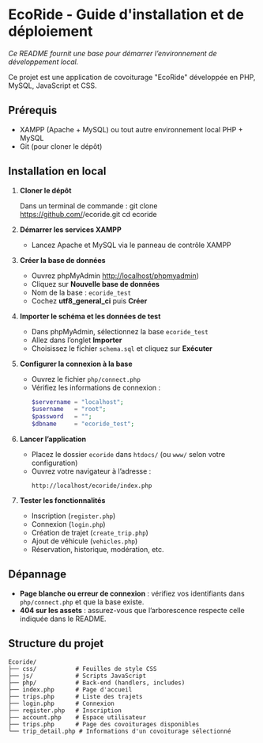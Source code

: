 # EcoRide - Guide d'installation et de déploiement

*Ce README fournit une base pour démarrer l’environnement de développement local.*

Ce projet est une application de covoiturage "EcoRide" développée en PHP, MySQL, JavaScript et CSS.

## Prérequis

- XAMPP (Apache + MySQL) ou tout autre environnement local PHP + MySQL
- Git (pour cloner le dépôt)

## Installation en local

1. **Cloner le dépôt**

   Dans un terminal de commande : 
   <dans le dossier de votre choix>
   git clone https://github.com/<votre-utilisateur>/ecoride.git
   cd ecoride


2. **Démarrer les services XAMPP**

   - Lancez Apache et MySQL via le panneau de contrôle XAMPP

3. **Créer la base de données**

   - Ouvrez phpMyAdmin [http://localhost/phpmyadmin](http://localhost/phpmyadmin))
   - Cliquez sur **Nouvelle base de données**
   - Nom de la base : `ecoride_test`
   - Cochez **utf8\_general\_ci** puis **Créer**

4. **Importer le schéma et les données de test**

   - Dans phpMyAdmin, sélectionnez la base `ecoride_test`
   - Allez dans l’onglet **Importer**
   - Choisissez le fichier `schema.sql` et cliquez sur **Exécuter**

5. **Configurer la connexion à la base**

   - Ouvrez le fichier `php/connect.php`
   - Vérifiez les informations de connexion :
     ```php
     $servername = "localhost";
     $username   = "root";
     $password   = "";
     $dbname     = "ecoride_test";
     ```

6. **Lancer l’application**

   - Placez le dossier `ecoride` dans `htdocs/` (ou `www/` selon votre configuration)
   - Ouvrez votre navigateur à l’adresse :
     ```
     http://localhost/ecoride/index.php
     ```

7. **Tester les fonctionnalités**

   - Inscription (`register.php`)
   - Connexion (`login.php`)
   - Création de trajet (`create_trip.php`)
   - Ajout de véhicule (`vehicles.php`)
   - Réservation, historique, modération, etc.

## Dépannage

- **Page blanche ou erreur de connexion** : vérifiez vos identifiants dans `php/connect.php` et que la base existe.
- **404 sur les assets** : assurez-vous que l’arborescence respecte celle indiquée dans le README.

## Structure du projet

```
Ecoride/
├── css/           # Feuilles de style CSS
├── js/            # Scripts JavaScript
├── php/           # Back-end (handlers, includes)
├── index.php      # Page d'accueil
├── trips.php      # Liste des trajets
├── login.php      # Connexion
├── register.php   # Inscription
├── account.php    # Espace utilisateur
├── trips.php      # Page des covoiturages disponibles
└── trip_detail.php # Informations d'un covoiturage sélectionné

```
